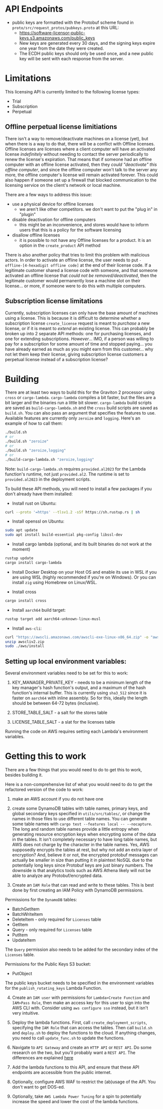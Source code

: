 # API Endpoints
* public keys are formatted with the Protobuf scheme found in `proto/src/request_protos/pubkeys.proto` at this URL:
  * https://software-licensor-public-keys.s3.amazonaws.com/public_keys
  * New keys are generated every 30 days, and the signing keys expire one year from the date they were created.
  * The ECDH public keys should only be used once, and a new public key will be sent with each response from the server.

# Limitations

This licensing API is currently limited to the following license types:

* Trial
* Subscription
* Perpetual

## Offline perpetual license limitiations

There isn't a way to remove/deactivate machines on a license (yet), but when there is a way to do that, there will be a conflict with Offline licenses. Offline licenses are licenses where a client computer will have an activated license *indefinitely* without needing to contact the server periodically to renew the license's expiration. That means that if someone had an offline computer with an offline license activated, then they *could "deactivate" this offline computer*, and since the offline computer won't talk to the server any more, the offline computer's license will remain activated forever. This could also happen if someone set up a firewall that blocked communication to the licensing service on the client's network or local machine.

There are a few ways to address this issue:

* use a physical device for offline licenses
  * we aren't like other competitors. we don't want to put the "plug in" in "plugin"
* disable deactivation for offline computers
  * this might be an inconvenience, and stores would have to inform users that this is a policy for the software licensing
* disallow offline licenses
  * it is possible to not have any Offline licenses for a product. It is an option in the `create_product` API method

There is also another policy that tries to limit this problem with malicious actors. In order to activate an offline license, the user needs to put `-offline-[4-hexadigit offline code]` at the end of their license code. If a legitimate customer shared a license code with someone, and that someone activated an offline license that *could not be removed/deactivated*, then the legitimate customer would permanently lose a machine slot on their license... or more, if someone were to do this with multiple computers.

## Subscription license limitations

Currently, subscription licenses can only have the base amount of machines using a license. This is because it is difficult to determine whether a subscription license `create_license` request is meant to *purchase* a new license, or if it is meant to *extend* an existing license. This can probably be broken up into 2 separate API methods: one for purchasing licenses, and one for extending subscriptions. *However*... IMO, if a person was willing to pay for a subscription for some amount of time and stopped paying... you have already earned as much as you might earn from this customer... why not let them keep their license, giving subscription license customers a perpetual license instead of a subscription license?

# Building

There are at least two ways to build this for the Graviton 2 processor using `cross` or `cargo-lambda`. `cargo-lambda` compiles a bit faster, but the files are a bit larger and the binaries run a little bit slower. `cargo-lambda` build scripts are saved as `build-cargo-lambda.sh` and the `cross` build scripts are saved as `build.sh`. You can also pass an argument that specifies the features to use. Available features are currently only `zeroize` and `logging`. Here's an example of how to call them:

```bash
./build.sh
# or
./build.sh "zeroize"
# or
./build.sh "zeroize,logging"
# or
./build-cargo-lambda.sh "zeroize,logging"
```

Note: `build-cargo-lambda.sh` requires `provided.al2023` for the Lambda function's runtime, not just `provided.al2`. The runtime is set to `provided.al2023` in the deployment scripts.

To build these API methods, you will need to install a few packages if you don't already have them installed:

* Install rust on Ubuntu:

```bash
curl --proto '=https' --tlsv1.2 -sSf https://sh.rustup.rs | sh
```

* Install openssl on Ubuntu:

```bash
sudo apt update
sudo apt install build-essential pkg-config libssl-dev
```

* Install cargo lambda (optional, and its built binaries do not work at the moment)

```bash
rustup update
cargo install cargo-lambda
```

* Install Docker Desktop on your Host OS and enable its use in WSL if you are using WSL (highly recommended if you're on Windows). Or you can install `zig` using Homebrew on Linux/WSL.

* Install cross

```bash
cargo install cross
```

* Install `aarch64` build target:

```bash
rustup target add aarch64-unknown-linux-musl
```

* Install `aws-cli`:

```bash
curl "https://awscli.amazonaws.com/awscli-exe-linux-x86_64.zip" -o "awscliv2.zip"
unzip awscliv2.zip
sudo ./aws/install
```

## Setting up local environment variables:

Several environment variables need to be set for this to work:

1. KEY_MANAGER_PRIVATE_KEY - needs to be a minimum length of the key manager's hash function's output, and a maximum of the hash function's internal buffer. This is currently using `sha3_512` since it is faster on `aarch64` with inline assembly. So for this, ideally the length should be between 64-72 bytes (inclusive).

2. STORE_TABLE_SALT - a salt for the stores table

3. LICENSE_TABLE_SALT - a slat for the licenses table

Running the code on AWS requires setting each Lambda's environment variables.

# Getting this to work

There are a few things that you would need to do to get this to work, besides building it.

Here is a non-comprehensive list of what you would need to do to get the refactored version of the code to work:

1. make an AWS account if you do not have one

2. create some DynamoDB tables with table names, primary keys, and global secondary keys specified in `utils/src/tables/`, or change the names in those files to use different table names. You can generate some table names with `cargo test --features local -- --nocapture`. The long and random table names provide a little entropy when generating resource encryption keys when encrypting some of the data in the tables. It isn't completely necessary to have long table names, but AWS does not charge by the character in the table names. Yes, AWS supposedly encrypts the tables at rest, but why not add an extra layer of encryption? And, believe it or not, the encrypted protobuf messages can actually be smaller in size than putting it in plaintext NoSQL due to the potentially long keys since Protobuf keys are just binary numbers. The downside is that analytics tools such as AWS Athena likely will not be able to analyze any Protobuf/encrypted data.

3. Create an `IAM Role` that can read and write to these tables. This is best done by first creating an IAM Policy with DynamoDB permissions.

Permissions for the `DynamoDB` tables:

* BatchGetItem
* BatchWriteItem
* DeleteItem - only required for `Licenses` table
* GetItem
* Query - only required for `Licenses` table
* PutItem
* UpdateItem

The `Query` permission also needs to be added for the secondary index of the `Licenses` table.

Permissions for the Public Keys S3 bucket:
* PutObject

The public keys bucket needs to be specified in the environment variables for the `publish_rotating_keys` Lambda Function.

4. Create an `IAM user` with permissions for `Lambda>Create Function` and `IAM>Pass Role`, then make an access key for this user to sign into the AWS CLI with. Consider using `aws configure sso` instead, but it isn't very intuitive.

5. Deploy the lambda functions. First, call `create_deployment_scripts`, specifying the `IAM Role` that can access the tables. Then call `build.sh` and `deploy.sh` to deploy the functions to the cloud. If anything changes, you need to call `update_func.sh` to update the functions.

6. Navigate to `API Gateway` and create an `HTTP API` or `REST API`. Do some research on the two, but you'll probably want a `REST API`. The differences are explained [here](https://docs.aws.amazon.com/apigateway/latest/developerguide/http-api-vs-rest.html)

7. Add the lambda functions to this API, and ensure that these API endpoints are accessible from the public internet.

8. Optionally, configure AWS WAF to restrict the (ab)usage of the API. You don't want to get DOS-ed.

9. Optionally, take `AWS Lambda Power Tuning` for a spin to potentially increase the speed and lower the cost of the lambda functions.